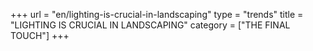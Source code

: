 
+++
url = "en/lighting-is-crucial-in-landscaping"
type = "trends"
title = "LIGHTING IS CRUCIAL IN LANDSCAPING"
category = ["THE FINAL TOUCH"]
+++